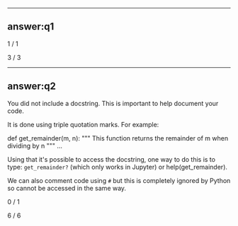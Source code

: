 
---

## answer:q1

1 / 1

3 / 3

---

## answer:q2

You did not include a docstring. This is important to help document your code. 


It is done  using triple quotation marks. For example:

def get_remainder(m, n):
    """
    This function returns the remainder of m when dividing by n
    """
    ...
    
Using that it's possible to access the docstring, 
one way to do this is to type: `get_remainder?` 
(which only works in Jupyter) or help(get_remainder).

We can also comment code using `#` but this is completely 
ignored by Python so cannot be accessed in the same way.



0 / 1

6 / 6
